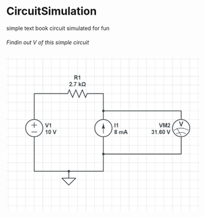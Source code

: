 # CircuitSimulation
simple text book circuit simulated for fun

###### Findin out V of this simple circuit

<img src="images/1.findoutv.jpg" alt="Find Out V" />
